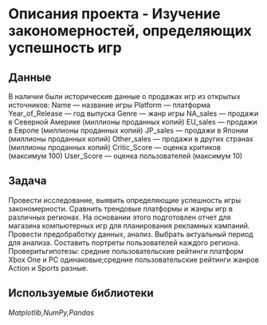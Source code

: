 # Описания проекта  - Изучение закономерностей, определяющих успешность игр


## Данные
В наличии были исторические данные о продажах игр из открытых источников:
Name — название игры
Platform — платформа
Year_of_Release — год выпуска
Genre — жанр игры
NA_sales — продажи в Северной Америке (миллионы проданных копий)
EU_sales — продажи в Европе (миллионы проданных копий)
JP_sales — продажи в Японии (миллионы проданных копий)
Other_sales — продажи в других странах (миллионы проданных копий)
Critic_Score — оценка критиков (максимум 100)
User_Score — оценка пользователей (максимум 10)

## Задача


Провести исследование, выявить определяющие успешность игры закономерности. Сравнить трендовые платформы и жанры игр в различных регионах. На основании этого подготовлен отчет для магазина компьютерных игр для планирования рекламных кампаний. Провести предобработку данных, анализ. Выбрать актуальный период для анализа. Составить портреты пользователей каждого региона. Проверитьгипотезы: средние пользовательские рейтинги платформ Xbox One и PC одинаковые;средние пользовательские рейтинги жанров Action и Sports разные.


## Используемые библиотеки
*Matplotlib,NumPy,Pandas*

